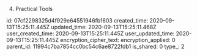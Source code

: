 4. Practical Tools

id: 07cf2298325d4f929e64551946fb1603
created_time: 2020-09-13T15:25:11.445Z
updated_time: 2020-09-13T15:25:11.468Z
user_created_time: 2020-09-13T15:25:11.445Z
user_updated_time: 2020-09-13T15:25:11.445Z
encryption_cipher_text: 
encryption_applied: 0
parent_id: 11994c7ba7854cc0bc54c6ae8722fdb1
is_shared: 0
type_: 2